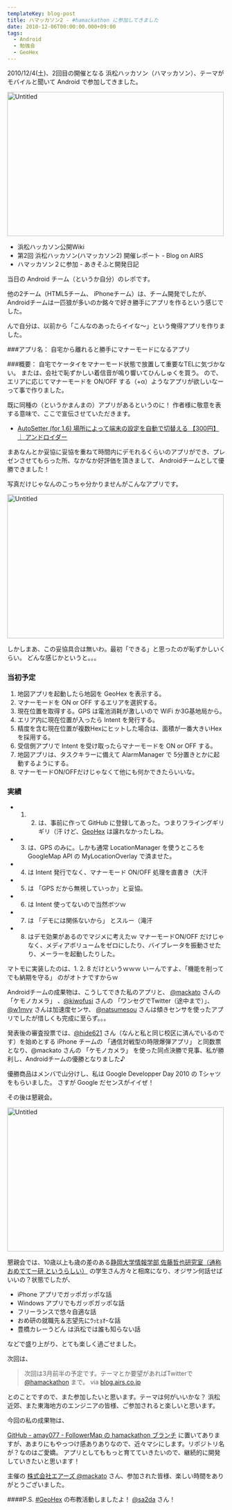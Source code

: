 ```yaml
---
templateKey: blog-post
title: ハマッカソン2 - #hamackathon に参加してきました
date: 2010-12-06T00:00:00.000+09:00
tags:
  - Android
  - 勉強会
  - GeoHex
---
```

2010/12/4(土)、2回目の開催となる 浜松ハッカソン（ハマッカソン）、テーマがモバイルと聞いて Android  で参加してきました。
<!--more-->

<a href="http://www.flickr.com/photos/bigmac/5234115832/" title="Untitled by mackato, on Flickr"><img src="http://farm6.staticflickr.com/5283/5234115832_748685714b.jpg" width="500" height="332" alt="Untitled"></a>

* 浜松ハッカソン公開Wiki
* 第2回 浜松ハッカソン(ハマッカソン2) 開催レポート - Blog on AIRS
* ハマッカソン２に参加 - あきそふと開発日記

当日の Android チーム（というか自分）のレポです。

他の2チーム（HTML5チーム、 iPhoneチーム）は、チーム開発でしたが、Androidチームは一匹狼が多いのか銘々で好き勝手にアプリを作るという感じでした。

んで自分は、以前から「こんなのあったらイイな～」という俺得アプリを作りました。

###アプリ名： 
自宅から離れると勝手にマナーモードになるアプリ

###概要：
自宅でケータイをマナーモード状態で放置して重要なTELに気づかない。
または、会社で恥ずかしい着信音が鳴り響いてひんしゅくを買う。
ので、エリアに応じてマナーモードを ON/OFF する（+α）ようなアプリが欲しいなーって事で作りました。

 

既に同種の（というかまんまの）アプリがあるというのに！
作者様に敬意を表する意味で、ここで宣伝させていただきます。

* [AutoSetter (for 1.6) 場所によって端末の設定を自動で切替える 【300円】 ｜ アンドロイダー](http://androider.jp/?p=21377)


まあなんとか妥協に妥協を重ねて時間内にデモれるくらいのアプリができ、プレゼンさせてもらった所、なかなか好評価を頂きまして、 Androidチームとして優勝できました！

写真だけじゃなんのこっちゃ分かりませんがこんなアプリです。

<a href="http://www.flickr.com/photos/bigmac/5234111922/" title="Untitled by mackato, on Flickr"><img src="http://farm6.staticflickr.com/5043/5234111922_286d7c8003.jpg" width="500" height="332" alt="Untitled"></a>

しかしまあ、この妥協具合は無いわ。最初「できる」と思ったのが恥ずかしいくらい。
どんな感じかというと。。。
 

### 当初予定
1. 地図アプリを起動したら地図を GeoHex を表示する。
2. マナーモードを ON or OFF するエリアを選択する。
3. 現在位置を取得する。GPS は電池消耗が激しいので WiFi か3G基地局から。
4. エリア内に現在位置が入ったら Intent を発行する。
5. 精度を含む現在位置が複数Hexにヒットした場合は、面積が一番大きいHexを採用する。
6. 受信側アプリで Intent を受け取ったらマナーモードを ON or OFF する。
7. 地図アプリは、タスクキラーに備えて AlarmManager で 5分置きとかに起動するようにする。
8. マナーモードON/OFFだけじゃなくて他にも何かできたらいいな。

### 実績

* 1. 2. は、事前に作って GitHub に登録してあった。つまりフライングギリギリ（汗
けど、[GeoHex](http://geogames.net/labs/geohex) は譲れなかったしね。 
* 3. は、GPS のみに。しかも通常 LocationManager を使うところを GoogleMap API の MyLocationOverlay で済ませた。
* 4. は Intent 発行でなく、マナーモード ON/OFF 処理を直書き（大汗
* 5. は 「GPS だから無視していっか」と妥協。
* 6. は Intent 使ってないので当然ボツｗ
* 7. は 「デモには関係ないから」 とスルー（滝汗
* 8. はデモ効果があるのでマジメに考えたｗ マナーモードON/OFF だけじゃなく、メディアボリュームをゼロにしたり、バイブレータを振動させたり、メーラーを起動したりした。

マトモに実装したのは、1. 2. 8 だけというｗｗｗ
いーんですよ、「機能を削ってでも納期を守る」 のがオトナですからｗ
 

Androidチームの成果物は、こうしてできた私のアプリと、 [@mackato](http://twitter.com/mackato) さんの 「ケモノカメラ」 、[@kiwofusi](http://twitter.com/kiwofusi) さんの 「ワンセグでTwitter（途中まで）」、 [@w1mvy](http://twitter.com/w1mvy) さんは加速度センサ、 [@natsumesou](http://twitter.com/natsumesou) さんは傾きセンサを使ったアプリでしたが惜しくも完成に至らず。。。
 

発表後の審査投票では、[@hide621](http://twitter.com/hide621) さん（なんと私と同じ校区に済んでいるのです）を始めとする iPhone チームの 「通信対戦型の時限爆弾アプリ」 と同数票となり、@mackato さんの 「ケモノカメラ」 を使った同点決勝で見事、私が勝利し、Androidチームの優勝となりました♪
 

優勝商品はメンバで山分けし、私は Google Developper Day 2010 の Tシャツ をもらいました。
さすが Google だセンスがイイぜ！
 

その後は懇親会。

<a href="http://www.flickr.com/photos/bigmac/5234117260/" title="Untitled by mackato, on Flickr"><img src="http://farm6.staticflickr.com/5122/5234117260_109e8293c6.jpg" width="500" height="332" alt="Untitled"></a>

懇親会では、10歳以上も歳の差のある[静岡大学情報学部 佐藤哲也研究室（通称 おめでてー研 というらしい）](http://tai.ia.inf.shizuoka.ac.jp/index.php?action=pages_view_main&page_id=43) の学生さん方々と相席になり、オジサン何話せばいいの？状態でしたが、

* iPhone アプリでガッポガッポな話
* Windows アプリでもガッポガッポな話
* フリーランスで悠々自適な話
* おめ研の就職先＆志望先にｳｯﾋｮｵｰな話
* 豊橋カレーうどん は浜松では誰も知らない話

などで盛り上がり、とても楽しく過ごせました。
 

次回は、

> 次回は3月前半の予定です。テーマとか要望があればTwitterで [@hamackathon](http://twitter.com/hamackathon) まで。
> via [blog.airs.co.jp](http://blog.airs.co.jp/2010/12/06/hamackathon-20101204.html)

とのことですので、また参加したいと思います。テーマは何がいいかな？
浜松近郊、また東海地方のエンジニアの皆様、ご参加されると楽しいと思います。

今回の私の成果物は、

[GitHub - amay077 - FollowerMap の hamackathon ブランチ](https://github.com/amay077/FollowerMap/tree/hamackathon) に置いてありますが、あまりにもやっつけ感ありありなので、近々マシにします。リポジトリ名が？なのはご愛嬌。
アプリとしてももっと育てていきたいので、継続的に開発していきたいと思います！

主催の [株式会社エアーズ @mackato](http://twitter.com/mackato) さん、参加された皆様、楽しい時間をありがとうございました。
 

####P.S.
[#GeoHex](http://geogames.net/labs/geohex) の布教活動しましたよ！ [@sa2da](http://twitter.com/#!/sa2da) さん！